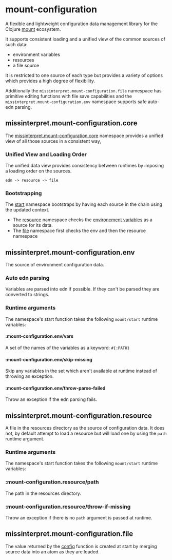 # mount-configuration

A flexible and lightweight configuration data management library for the Clojure
[mount](https://github.com/tolitius/mount) ecosystem. 

It supports consistent loading and a unified view of the common sources of such data:
- environment variables 
- resources 
- a file source

It is restricted to one source of each type but provides a variety of options which provides a 
high degree of flexibility.

Additionally the `missinterpret.mount-configuration.file` namespace has primitive editing 
functions with file save capabilities and the `missinterpret.mount-configuration.env` namespace 
supports safe auto-edn parsing.

## missinterpret.mount-configuration.core

The [missinterpret.mount-configuration.core](https://github.com/MissInterpret/mount-configuration/blob/ddfbf1c05da0b2883bee90a18d4492cfba5c56f1/src/missinterpret/mount_configuration/core.clj#L1) namespace provides a unified view of 
all those sources in a consistent way,

### Unified View and Loading Order

The unified data view provides consistency between runtimes by imposing a loading order 
on the sources. 

```
edn -> resource -> file
```

### Bootstrapping 

The [start](https://github.com/MissInterpret/mount-configuration/blob/ddfbf1c05da0b2883bee90a18d4492cfba5c56f1/src/missinterpret/mount_configuration/core.clj#L39) namespace bootstraps 
by having each source in the chain using the updated context. 

- The [resource](https://github.com/MissInterpret/mount-configuration/blob/ddfbf1c05da0b2883bee90a18d4492cfba5c56f1/src/missinterpret/mount_configuration/resource.clj#L1) 
namespace checks the [environcment variables](https://github.com/MissInterpret/mount-configuration/blob/ddfbf1c05da0b2883bee90a18d4492cfba5c56f1/src/missinterpret/mount_configuration/env.clj#L1) as a source 
for its data.  
- The [file](https://github.com/MissInterpret/mount-configuration/blob/ddfbf1c05da0b2883bee90a18d4492cfba5c56f1/src/missinterpret/mount_configuration/file.clj#L1) namespace first checks the env and then the resource namespace 


## missinterpret.mount-configuration.env 

The source of environment configuration data.

### Auto edn parsing 

Variables are parsed into edn if possible. If they can't be parsed they are converted to strings.

### Runtime arguments

The namespace's start function takes the following `mount/start` runtime variables:

#### :mount-configuration.env/vars

A set of the names of the variables as a keyword: `#{:PATH}`

#### :mount-configuration.env/skip-missing

Skip any variables in the set which aren't available at runtime instead of throwing an exception.

#### :mount-configuration.env/throw-parse-failed

Throw an exception if the edn parsing fails. 


## missinterpret.mount-configuration.resource

A file in the resources directory as the source of configuration data. It does not, by default
attempt to load a resource but will load one by using the `path` runtime argument. 

### Runtime arguments

The namespace's start function takes the following `mount/start` runtime variables:

### :mount-configuration.resource/path

The path in the resources directory. 

### :mount-configuration.resource/throw-if-missing

Throw an exception if there is no `path` argument is passed at runtime. 


## missinterpret.mount-configuration.file



The value returned by the [config](https://github.com/MissInterpret/mount-configuration/blob/ddfbf1c05da0b2883bee90a18d4492cfba5c56f1/src/missinterpret/mount_configuration/core.clj#L67) function
is created at start by merging source data into an atom as they are loaded. 
